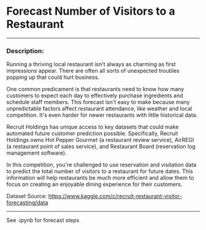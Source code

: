 # Forecast Number of Visitors to a Restaurant
***

### Description:
Running a thriving local restaurant isn't always as charming as first impressions appear. There are often all sorts of unexpected troubles popping up that could hurt business.

One common predicament is that restaurants need to know how many customers to expect each day to effectively purchase ingredients and schedule staff members. This forecast isn't easy to make because many unpredictable factors affect restaurant attendance, like weather and local competition. It's even harder for newer restaurants with little historical data.

Recruit Holdings has unique access to key datasets that could make automated future customer prediction possible. Specifically, Recruit Holdings owns Hot Pepper Gourmet (a restaurant review service), AirREGI (a restaurant point of sales service), and Restaurant Board (reservation log management software).

In this competition, you're challenged to use reservation and visitation data to predict the total number of visitors to a restaurant for future dates. This information will help restaurants be much more efficient and allow them to focus on creating an enjoyable dining experience for their customers.

Dataset Source: https://www.kaggle.com/c/recruit-restaurant-visitor-forecasting/data
***
See .ipynb for forecast steps


